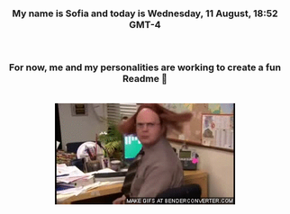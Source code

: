 


<div align="center">
<h3 >My name is Sofia and today is Wednesday, 11 August, 18:52 GMT-4</h3><br>
<h3 >For now, me and my personalities are working to create a fun Readme 👋
</h3><br>
<img src='img/dwight.gif' alt='working...'/>
</div>
